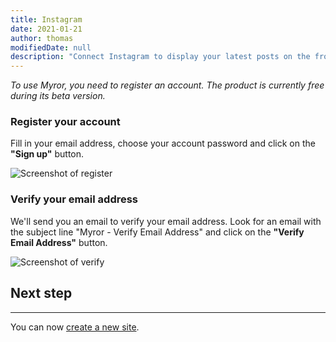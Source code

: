 ```yaml
---
title: Instagram
date: 2021-01-21
author: thomas
modifiedDate: null
description: "Connect Instagram to display your latest posts on the front page"
---
```


_To use Myror, you need to register an account. The product is currently free during its beta version._

### Register your account

Fill in your email address, choose your account password and click on the **"Sign up"** button.

![Screenshot of register](./register.png)

### Verify your email address

We'll send you an email to verify your email address. Look for an email with the subject line "Myror - Verify Email Address" and click on the **"Verify Email Address"** button.

![Screenshot of verify](./verify.png)

## Next step
____


You can now [create a new site](/articles/create-site).